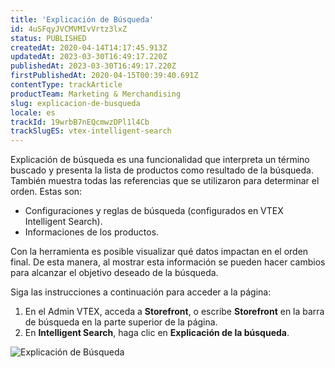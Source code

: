 ```yaml
---
title: 'Explicación de Búsqueda'
id: 4uSFqyJVCMVMIvVrtz3lxZ
status: PUBLISHED
createdAt: 2020-04-14T14:17:45.913Z
updatedAt: 2023-03-30T16:49:17.220Z
publishedAt: 2023-03-30T16:49:17.220Z
firstPublishedAt: 2020-04-15T00:39:40.691Z
contentType: trackArticle
productTeam: Marketing & Merchandising
slug: explicacion-de-busqueda
locale: es
trackId: 19wrbB7nEQcmwzDPl1l4Cb
trackSlugES: vtex-intelligent-search
---
```


Explicación de búsqueda es una funcionalidad que interpreta un término buscado y presenta la lista de productos como resultado de la búsqueda. También muestra todas las referencias que se utilizaron para determinar el orden. Estas son:

  - Configuraciones y reglas de búsqueda (configurados en VTEX Intelligent Search).
  - Informaciones de los productos.

Con la herramienta es posible visualizar qué datos impactan en el orden final. De esta manera, al mostrar esta información se pueden hacer cambios para alcanzar el objetivo deseado de la búsqueda.

Siga las instrucciones a continuación para acceder a la página:

1. En el Admin VTEX, acceda a __Storefront__, o escribe __Storefront__ en la barra de búsqueda en la parte superior de la página.
2. En **Intelligent Search**, haga clic en **Explicación de la búsqueda**. 

![Explicación de Búsqueda](https://images.ctfassets.net/alneenqid6w5/5KrbVmzoI4woKzjxhsGJne/589679e005025dbb372ce53223940673/explicacion_de_la_busqueda.png)

